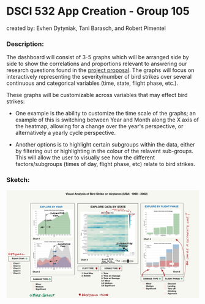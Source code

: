 # DSCI 532 App Creation - Group 105

created by: Evhen Dytyniak, Tani Barasch, and Robert Pimentel  
  
### Description:  
  
The dashboard will consist of 3-5 graphs which will be arranged side by side to show the correlations and proportions relevant to answering our research questions found in the [project proposal](https://github.com/UBC-MDS/Group_105/blob/master/project_proposal.md). The graphs will focus on interactively representing the severity/number of bird strikes over several continuous and categorical variables (time, state, flight phase, etc.).

These graphs will be customizable across variables that may effect bird strikes:  

- One example is the ability to customize the time scale of the graphs; an example of this is switching between Year and Month along the X axis of the heatmap, allowing for a change over the year's perspective, or alternatively a yearly cycle perspective.  

- Another options is to highlight certain subgroups within the data, either by filtering out or highlighting in the colour of the relavent sub-groups. This will allow the user to visually see how the different factors/subgroups (times of day, flight phase, etc) relate to bird strikes.  
  
### Sketch:  

![Sketch](https://github.com/TBarasch/Group_105/blob/master/App_Sketch_1_D1.png?raw=true)



